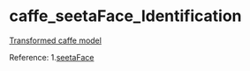 # caffe_seetaFace_Identification

[Transformed caffe model](https://pan.baidu.com/s/1eSiH6cq)


Reference:
1.[seetaFace](https://github.com/seetaface/SeetaFaceEngine)
